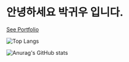 # 안녕하세요 박귀우 입니다.

[See Portfolio](https://guiwoo.netlify.app/)

![Top Langs](https://github-readme-stats.vercel.app/api/top-langs/?username=guiwoo&hide=css,html&layout=compact&theme=gruvbox)

![Anurag's GitHub stats](https://github-readme-stats.vercel.app/api?username=Guiwoo&show_icons=true&theme=gruvbox)

<!---
Guiwoo/Guiwoo is a ✨ special ✨ repository because its `README.md` (this file) appears on your GitHub profile.
You can click the Preview link to take a look at your changes.
--->
